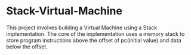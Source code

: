 # Stack-Virtual-Machine

This project involves building a Virtual Machine using a Stack implementation. The core of the implementation uses a memory stack to store program instructions above the offset of pc(initial value) and data below the offset.


